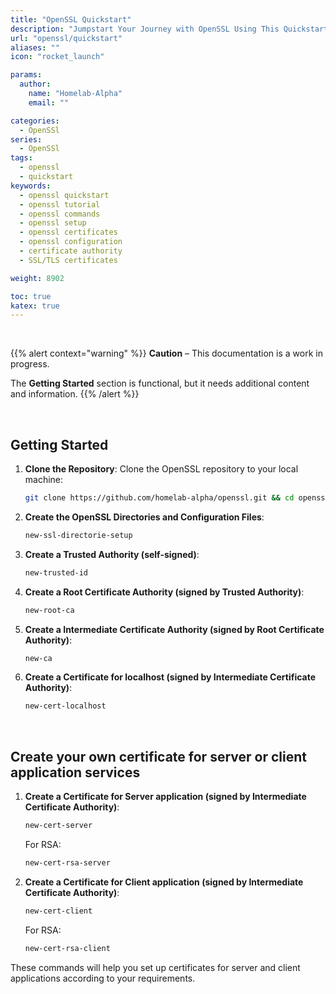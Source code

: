```yaml
---
title: "OpenSSL Quickstart"
description: "Jumpstart Your Journey with OpenSSL Using This Quickstart Guide"
url: "openssl/quickstart"
aliases: ""
icon: "rocket_launch"

params:
  author:
    name: "Homelab-Alpha"
    email: ""

categories:
  - OpenSSl
series:
  - OpenSSl
tags:
  - openssl
  - quickstart
keywords:
  - openssl quickstart
  - openssl tutorial
  - openssl commands
  - openssl setup
  - openssl certificates
  - openssl configuration
  - certificate authority
  - SSL/TLS certificates

weight: 8902

toc: true
katex: true
---
```


<br />

{{% alert context="warning" %}}
**Caution** – This documentation is a work in progress.

The **Getting Started** section is functional, but it needs additional content and information.
{{% /alert %}}

<br />

## Getting Started

1. **Clone the Repository**: Clone the OpenSSL repository to your local machine:

   ```bash
   git clone https://github.com/homelab-alpha/openssl.git && cd openssl/scripts && ./ssl_dotfiles_installer.sh && cd && exec bash
   ```

2. **Create the OpenSSL Directories and Configuration Files**:

   ```bash
   new-ssl-directorie-setup
   ```

3. **Create a Trusted Authority (self-signed)**:

   ```bash
   new-trusted-id
   ```

4. **Create a Root Certificate Authority (signed by Trusted Authority)**:

   ```bash
   new-root-ca
   ```

5. **Create a Intermediate Certificate Authority (signed by Root Certificate
   Authority)**:

   ```bash
   new-ca
   ```

6. **Create a Certificate for localhost (signed by Intermediate Certificate
   Authority)**:

   ```bash
   new-cert-localhost
   ```

<br />

## Create your own certificate for server or client application services

1. **Create a Certificate for Server application (signed by Intermediate
   Certificate Authority)**:

   ```bash
   new-cert-server
   ```

   For RSA:

   ```bash
   new-cert-rsa-server
   ```

2. **Create a Certificate for Client application (signed by Intermediate
   Certificate Authority)**:

   ```bash
   new-cert-client
   ```

   For RSA:

   ```bash
   new-cert-rsa-client
   ```

These commands will help you set up certificates for server and client
applications according to your requirements.
